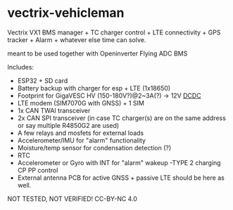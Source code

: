 
# vectrix-vehicleman
Vectrix VX1 BMS manager + TC charger control + LTE connectivity + GPS tracker + Alarm + whatever else time can solve.

meant to be used together with Openinverter Flying ADC BMS

Includes:

 - ESP32 + SD card
  - Battery backup with charger for esp + LTE (1x18650)
   - Footprint for GigaVESC HV (150-180V?)@2~3A(?) -> 12V [DCDC](https://github.com/kaminaris/GigaESC/tree/master/PowerBoard/TL494V2OC)
   - LTE modem (SIM7070G with GNSS) + 1 SIM
   - 1x CAN TWAI transceiver
   - 2x CAN SPI transceiver (in case TC charger(s) are on the same address or say multiple R4850G2 are used)
   - A few relays and mosfets for external loads
   - Accelerometer/IMU for "alarm" functionality
   - Moisture/temp sensor for condensation detection (?)
   - RTC
   - Accelerometer or Gyro with INT for "alarm" wakeup
   -TYPE 2 charging CP PP control
   - External antenna PCB for active GNSS + passive LTE should be here as well.

NOT TESTED, NOT VERIFIED!
CC-BY-NC 4.0

